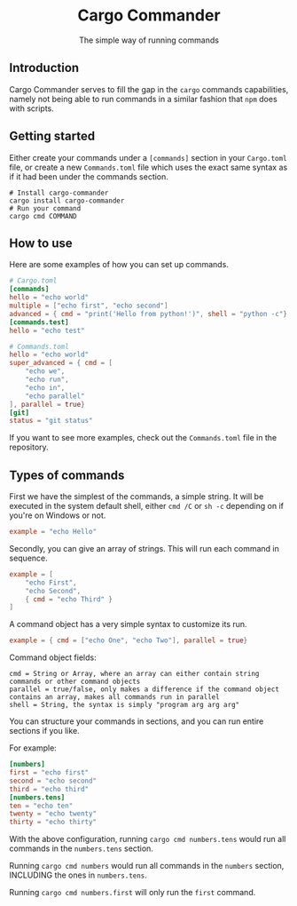 <div align="center">

# Cargo Commander
The simple way of running commands
</div>

## Introduction
Cargo Commander serves to fill the gap in the `cargo` commands capabilities, namely not being able to run
commands in a similar fashion that `npm` does with scripts.

## Getting started
Either create your commands under a `[commands]` section in your `Cargo.toml` file, or create a new
`Commands.toml` file which uses the exact same syntax as if it had been under the commands section.
```shell
# Install cargo-commander
cargo install cargo-commander
# Run your command
cargo cmd COMMAND
```

## How to use
Here are some examples of how you can set up commands.
```toml
# Cargo.toml
[commands]
hello = "echo world"
multiple = ["echo first", "echo second"]
advanced = { cmd = "print('Hello from python!')", shell = "python -c"}
[commands.test]
hello = "echo test"
```

```toml
# Commands.toml
hello = "echo world"
super_advanced = { cmd = [
    "echo we",
    "echo run",
    "echo in",
    "echo parallel"
], parallel = true}
[git]
status = "git status"
```

If  you want to see more examples, check out the `Commands.toml` file in the repository.

## Types of commands
First we have the simplest of the commands, a simple string. It will be executed in the system default
shell, either `cmd /C` or `sh -c` depending on if you're on Windows or not.

```toml
example = "echo Hello"
```

Secondly, you can give an array of strings. This will run each command in sequence.

```toml
example = [
    "echo First",
    "echo Second",
    { cmd = "echo Third" }
]
```

A command object has a very simple syntax to customize its run.
```toml
example = { cmd = ["echo One", "echo Two"], parallel = true}
```

Command object fields:

```
cmd = String or Array, where an array can either contain string commands or other command objects
parallel = true/false, only makes a difference if the command object contains an array, makes all commands run in parallel
shell = String, the syntax is simply "program arg arg arg"
```

You can structure your commands in sections, and you can run entire sections if you like.

For example:
```toml
[numbers]
first = "echo first"
second = "echo second"
third = "echo third"
[numbers.tens]
ten = "echo ten"
twenty = "echo twenty"
thirty = "echo thirty"
```
With the above configuration, running `cargo cmd numbers.tens` would run all commands in the `numbers.tens` section.

Running `cargo cmd numbers` would run all commands in the `numbers` section, INCLUDING the ones in `numbers.tens`.

Running `cargo cmd numbers.first` will only run the `first` command.

